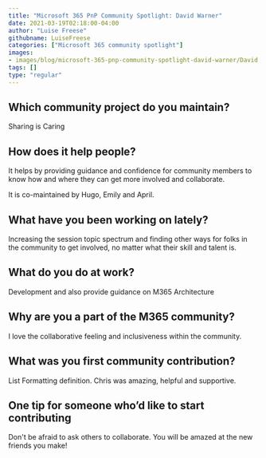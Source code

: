 ```yaml
---
title: "Microsoft 365 PnP Community Spotlight: David Warner"
date: 2021-03-19T02:18:00-04:00
author: "Luise Freese"
githubname: LuiseFreese
categories: ["Microsoft 365 community spotlight"]
images:
- images/blog/microsoft-365-pnp-community-spotlight-david-warner/David.png
tags: []
type: "regular"
---
```


## Which community project do you maintain? 

Sharing is Caring 

## How does it help people?  

 It helps by providing guidance and confidence for community members to know how and where they can get more involved and collaborate. 
 
It is co-maintained by Hugo, Emily and April. 

## What have you been working on lately? 

Increasing the session topic spectrum and finding other ways for folks in the community to get involved, no matter what their skill and talent is.  


## What do you do at work? 

Development and also provide guidance on M365 Architecture 

## Why are you a part of the M365 community? 

I love the collaborative feeling and inclusiveness within the community. 

## What was you first community contribution? 

List Formatting definition. Chris was amazing, helpful and supportive. 

## One tip for someone who’d like to start contributing 

Don't be afraid to ask others to collaborate. You will be amazed at the new friends you make! 

